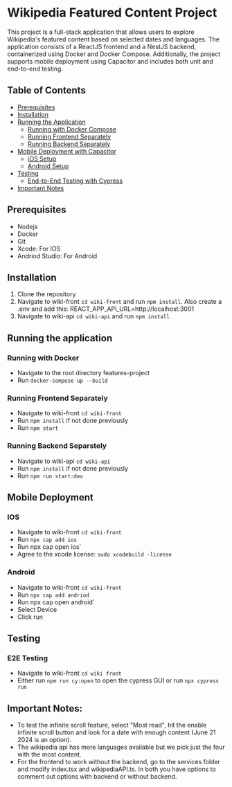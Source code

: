 # Wikipedia Featured Content Project

This project is a full-stack application that allows users to explore Wikipedia's featured content based on selected dates and languages. The application consists of a ReactJS frontend and a NestJS backend, containerized using Docker and Docker Compose. Additionally, the project supports mobile deployment using Capacitor and includes both unit and end-to-end testing.

## Table of Contents
- [Prerequisites](#prerequisites)
- [Installation](#installation)
- [Running the Application](#running-the-application)
  - [Running with Docker Compose](#running-with-docker-compose)
  - [Running Frontend Separately](#running-frontend-separately)
  - [Running Backend Separately](#running-backend-separately)
- [Mobile Deployment with Capacitor](#mobile-deployment-with-capacitor)
  - [iOS Setup](#ios-setup)
  - [Android Setup](#android-setup)
- [Testing](#testing)
  - [End-to-End Testing with Cypress](#end-to-end-testing-with-cypress)
- [Important Notes](#important-notes)

## Prerequisites
- Nodejs
- Docker
- Git
- Xcode: For IOS
- Andriod Studio: For Android

## Installation
1. Clone the repository
2. Navigate to wiki-front `cd wiki-front` and run `npm install`. Also create a .env and add this: REACT_APP_API_URL=http://localhost:3001
4. Navigate to wiki-api `cd wiki-api` and run `npm install`

## Running the application
### Running with Docker
- Navigate to the root directory features-project
- Run `docker-compose up --build`

### Running Frontend Separately
- Navigate to wiki-front `cd wiki-front`
- Run `npm install` if not done previously
- Run `npm start`

### Running Backend Separstely
- Navigate to wiki-api `cd wiki-api`
- Run `npm install` if not done previously
- Run `npm run start:dev`
  
## Mobile Deployment
### IOS
- Navigate to wiki-front `cd wiki-front`
- Run `npx cap add ios`
- Run npx cap open ios`
- Agree to the xcode license: `sudo xcodebuild -license`
### Android
- Navigate to wiki-front `cd wiki-front`
- Run `npx cap add andriod`
- Run npx cap open android`
- Select Device
- Click run

## Testing
### E2E Testing
- Navigate to wiki-front `cd wiki front`
- Either run `npm run cy:open` to open the cypress GUI or run `npx cypress run`

## Important Notes:
- To test the infinite scroll feature, select "Most read", hit the enable infinite scroll button and look for a date with enough content (June 21 2024 is an option).
- The wikipedia api has more languages available but we pick just the four with the most content.
- For the frontend to work without the backend, go to the services folder and modify index.tsx and wikipediaAPI.ts. In both you have options to comment out options with backend or without backend.



